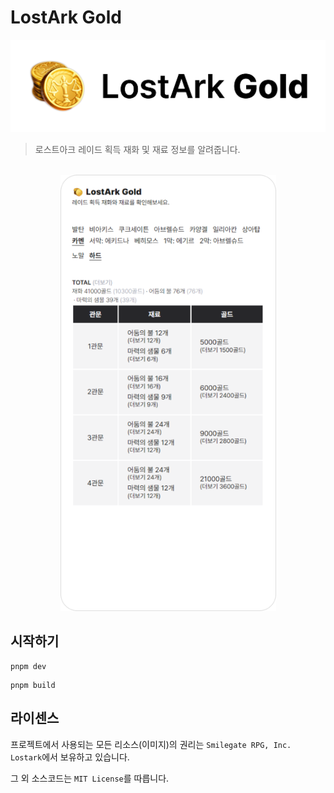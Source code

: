 # LostArk Gold

<div align="center">
<img src="docs/logo.png" alt="로고" width="630"/>
</div>

> 로스트아크 레이드 획득 재화 및 재료 정보를 알려줍니다.

<br/>

<div align="center">
<img src="docs/preview.png" alt="미리보기" width="345" />
</div>

## 시작하기

```shell
pnpm dev
```

```shell
pnpm build
```

## 라이센스

프로젝트에서 사용되는 모든 리소스(이미지)의 권리는 `Smilegate RPG, Inc. Lostark`에서 보유하고 있습니다.

그 외 소스코드는 `MIT License`를 따릅니다.
